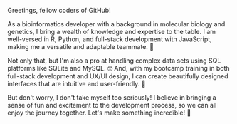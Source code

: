 Greetings, fellow coders of GitHub!

As a bioinformatics developer with a background in molecular biology and genetics, I bring a wealth of knowledge and expertise to the table. I am well-versed in R, Python, and full-stack development with JavaScript, making me a versatile and adaptable teammate. 💪

Not only that, but I'm also a pro at handling complex data sets using SQL platforms like SQLite and MySQL. 🤓 And, with my bootcamp training in both full-stack development and UX/UI design, I can create beautifully designed interfaces that are intuitive and user-friendly. 🎨

But don't worry, I don't take myself too seriously! I believe in bringing a sense of fun and excitement to the development process, so we can all enjoy the journey together. Let's make something incredible! 🚀
